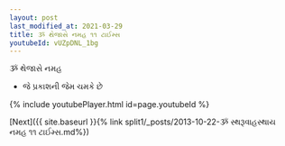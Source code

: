 ```yaml
---
layout: post
last_modified_at: 2021-03-29
title: ૐ થેજાસે નમહ ૧૧ ટાઈમ્સ
youtubeId: vUZpDNL_1bg
---
```

 
 
 ૐ થેજાસે નમહ  
 
 -  જે પ્રકાશની જેમ ચમકે છે 
 
  
 
  
 
 
 
 
 
 


{% include youtubePlayer.html id=page.youtubeId %}
 
[Next]({{ site.baseurl }}{% link  split1/_posts/2013-10-22-ૐ સ્થરૂવાહસ્થાય નમહ ૧૧ ટાઈમ્સ.md%})
 
